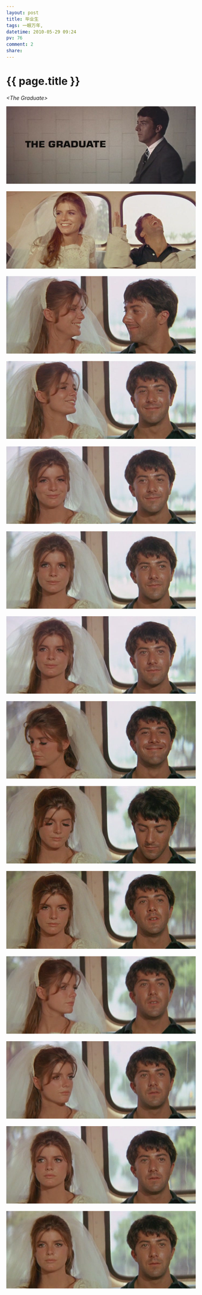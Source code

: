 ```yaml
---
layout: post
title: 毕业生
tags: 一眼万年,
datetime: 2010-05-29 09:24
pv: 76
comment: 2
share: 
---
```


{{ page.title }}
================

 <p> </p><p><em>&lt;The Graduate&gt;</em></p><p><img small="0" src="/images/4cfbadf2d8351c28b17ec57c.jpg"                                       /><br /><br /><img small="0" src="/images/254b6c878d76ba11c75cc37e.jpg"                                       /><br /><br /><img small="0" src="/images/7a805ad7e10518e6a044df7e.jpg"                                       /><br /><br /><img small="0" src="/images/bc742ad90d368ed238012f7e.jpg"                                       /><br /><br /><img small="0" src="/images/b0e9a5de2ca9036f95ee377e.jpg"                                       /><br /><br /><img small="0" src="/images/c2ec004e387e5e32b2de057e.jpg"                                       /><br /><br /><img small="0" src="/images/b83e9f17bd18e832c83d6d7e.jpg"                                       /><br /><br /><img small="0" src="/images/dc7695fd2e251d7ed7887d7e.jpg"                                       /><br /><br /><img small="0" src="/images/88938207dddc69f67a89477e.jpg"                                       /><br /><br /><img small="0" src="/images/5443aded51428c7479f0557e.jpg"                                       /><br /><br /><img small="0" src="/images/26aae51ba07677228718bf7f.jpg"                                       /><br /><br /><img small="0" src="/images/18b07e383f17661fb9998f7f.jpg"                                       /><br /><br /><img small="0" src="/images/8e37f6ec3eddde062797917f.jpg"                                       /><br /><br /><img small="0" src="/images/729a194a6083c91808f7ef7f.jpg"                                       /></p> 

